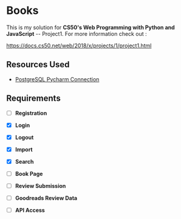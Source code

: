 # Books

This is my solution for **CS50's Web Programming with Python and JavaScript** -- Project1. For more information check out :

https://docs.cs50.net/web/2018/x/projects/1/project1.html

## Resources Used

- [PostgreSQL Pycharm Connection](https://www.jetbrains.com/help/pycharm/connecting-to-a-database.html)

## Requirements

- [ ] **Registration**
- [x] **Login**
- [x] **Logout**
- [x] **Import**
- [x] **Search**
- [ ] **Book Page**
- [ ] **Review Submission**
- [ ] **Goodreads Review Data**
- [ ] **API Access**

